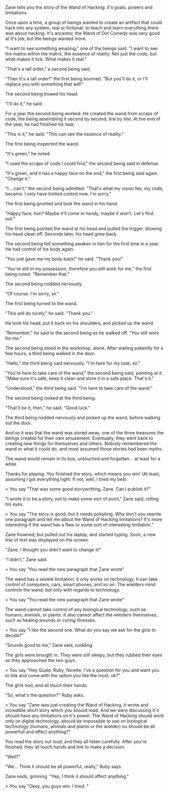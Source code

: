 Zane tells you the story of the Wand of Hacking: it's goals, powers and limitations. 

 

Once upon a time, a group of beings wanted to create an artifact that could hack into any system, real or fictional, to teach and learn everything there was about hacking. It's ancestor, the Wand of Dot Comedy was very good at it's job, but the beings wanted more. 

"I want to see something amazing," one of the beings said. "I want to see the matrix within the matrix, the essence of reality. Not just the code, but what makes it tick. What makes it real." 

"That's a tall order," a second being said. 

"Then it's a tall order!" the first being boomed. "But you'll do it, or I'll replace you with something that will!" 

The second being bowed his head. 

"I'll do it," he said. 

For a year the second being worked. He created the wand from scraps of code, the being assembling it second by second, line by line. At the end of the year, he had finished his task. 

"This is it," he said. "This can see the essence of reality." 

The first being inspected the wand. 

"It's green," he noted. 

"I used the scraps of code I could find," the second being said in defense. 

"It's green, and it has a happy face on the end," the first being said again. "Change it." 

"I... can't," the second being admitted. "That's what my vision fee, my code, became. I only have limited control now. I'm sorry." 

The first being grunted and took the wand in his hand. 

"Happy face, huh? Maybe it'll come in handy, maybe it won't. Let's find out." 

The first being pointed the wand at his head and pulled the trigger, blowing his head clean off. Seconds later, his head grew back. 

The second being felt something awaken in him for the first time in a year. He had control of his body again. 

"You just gave me my body back!" he said. "Thank you!" 

"You're still in my possession, therefore you still work for me," the first being noted. "Remember that." 

The second being nodded nervously. 

"Of course. I'm sorry, sir." 

The first being turned to the wand. 

"This will do nicely," he said. "Thank you." 

He took his head, put it back on his shoulders, and picked up the wand. 

"Remember," he said to the second being as he walked off. "You still work for me." 

The second being stood in the workshop, alone. After waiting patiently for a few hours, a third being walked in the door. 

"Hello," the third being said nervously. "I'm here for my task, sir." 

"You're here to take care of the wand," the second being said, pointing at it. "Make sure it's safe, keep it clean and store it in a safe place. That's it." 

"Understood," the third being said. "I'm here to take care of the wand." 

The second being looked at the third being. 

"That'll be it, then," he said. "Good luck." 

The third being nodded nervously and picked up the wand, before walking out the door. 

And so it was that the wand was stored away, one of the three treasures the beings created for their own amusement. Eventually, they went back to creating new things for themselves and others. Nobody remembered the wand or what it could do, and most assumed those stories had been myths. 

The wand would remain in its box, untouched and forgotten... at least for a while. 

Thanks for playing. You finished the story, which means you win! (At least, assuming I got everything right. If not, well, I tried my best. 

 

\> You say "That was some good storywritting, Zane. Can I publish it?" 

"I wrote it to be a story, not to make some sort of point," Zane said, rolling his eyes. 

 

\> You say "The story is good, but it needs polishing. Why don't you rewrite one paragraph and tell me about the Wand of Hacking limitations? It's more interesting if the wand has a flaw or some sort of interesting limitation." 

Zane frowned, but pulled out his laptop, and started typing. Soon, a new line of text was displayed on the screen. 

"Zane, I thought you didn't want to change it!" 

"I didn't," Zane said. 

 

\> You say "You read the new paragraph that Zane wrote" 

The wand has a severe limitation: it only works on technology. It can take control of computers, cars, smart phones, and so on. The wielders mind controls the wand, but only with regards to technology. 

 

\> You say "You read the new paragraph that Zane wrote" 

The wand cannot take control of any biological technology, such as humans, animals, or plants. It also cannot affect the wielders themselves, such as healing wounds or curing illnesses. 

 

\> You say "I like the second one. What do you say we ask for the girls to decide?" 

"Sounds good to me," Zane said, nodding. 

The girls were brought in. They were still sleepy, but they rubbed their eyes as they approached the two guys. 

 

\> You say "Hey Quale, Ruby, Nicette, I've a question for you and want you to link and come with the option you like the most, ok?" 

The girls nod, and all touch their hands. 

"So, what's the question?" Ruby asks. 

 

\> You say "Zane was just creating the Wand of Hacking, it wrote and incredible short story which you should read. And we were discussing if it should have any limitations on it's power. The Wand of Hacking should work only on digital technology, should be impossible to use on biological technology (humans, animals and plants or the wielder) ou should be all powerfull and affect anything?" 

You read the story out loud, and they all listen carefully. After you're finished, they all touch hands and link to make a decision. 

"Well?" 

"We... Think it should be all powerful, really," Ruby says. 

Zane nods, grinning. "Yep, I think it should affect anything." 

 

\> You say "Okey, you guys win. I tried. " 

 
